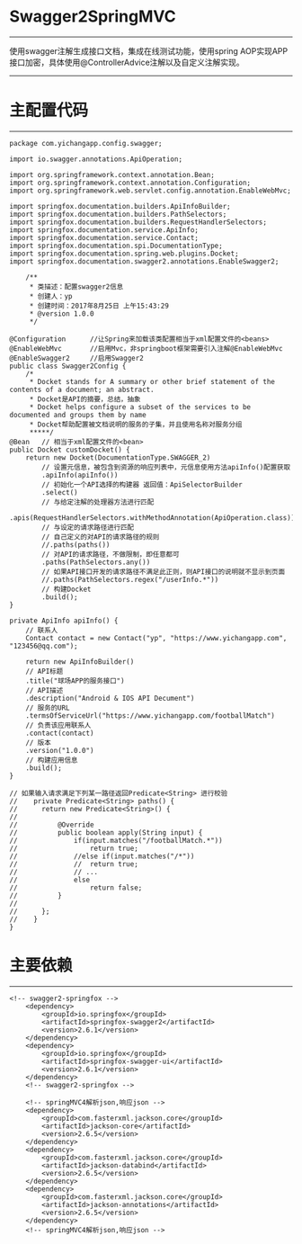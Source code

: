 # Swagger2SpringMVC

---------
使用swagger注解生成接口文档，集成在线测试功能，使用spring AOP实现APP接口加密，具体使用@ControllerAdvice注解以及自定义注解实现。

----------
# 主配置代码

----------

    package com.yichangapp.config.swagger;

	import io.swagger.annotations.ApiOperation;
	
	import org.springframework.context.annotation.Bean;
	import org.springframework.context.annotation.Configuration;
	import org.springframework.web.servlet.config.annotation.EnableWebMvc;
	
	import springfox.documentation.builders.ApiInfoBuilder;
	import springfox.documentation.builders.PathSelectors;
	import springfox.documentation.builders.RequestHandlerSelectors;
	import springfox.documentation.service.ApiInfo;
	import springfox.documentation.service.Contact;
	import springfox.documentation.spi.DocumentationType;
	import springfox.documentation.spring.web.plugins.Docket;
	import springfox.documentation.swagger2.annotations.EnableSwagger2;
	
		/**
		 * 类描述：配置swagger2信息 
		 * 创建人：yp
		 * 创建时间：2017年8月25日 上午15:43:29
		 * @version 1.0.0
		 */
		
	@Configuration      //让Spring来加载该类配置相当于xml配置文件的<beans>
	@EnableWebMvc       //启用Mvc，非springboot框架需要引入注解@EnableWebMvc
	@EnableSwagger2     //启用Swagger2
	public class Swagger2Config {
		/*	
		 * Docket stands for A summary or other brief statement of the contents of a document; an abstract.
		 * Docket是API的摘要，总结，抽象
		 * Docket helps configure a subset of the services to be documented and groups them by name
		 * Docket帮助配置被文档说明的服务的子集，并且使用名称对服务分组
		 *****/
    @Bean	// 相当于xml配置文件的<bean>
    public Docket customDocket() {
        return new Docket(DocumentationType.SWAGGER_2)
        	// 设置元信息，被包含到资源的响应列表中，元信息使用方法apiInfo()配置获取
        	.apiInfo(apiInfo())
        	// 初始化一个API选择的构建器 返回值：ApiSelectorBuilder
        	.select() 
        	// 与给定注解的处理器方法进行匹配
        	.apis(RequestHandlerSelectors.withMethodAnnotation(ApiOperation.class))
        	// 与设定的请求路径进行匹配
        	// 自己定义的对API的请求路径的规则
        	//.paths(paths())
        	// 对API的请求路径，不做限制，即任意都可
        	.paths(PathSelectors.any())
        	// 如果API接口开发的请求路径不满足此正则，则API接口的说明就不显示到页面
        	//.paths(PathSelectors.regex("/userInfo.*"))
        	// 构建Docket
        	.build();
    }

    private ApiInfo apiInfo() {
    	// 联系人
    	Contact contact = new Contact("yp", "https://www.yichangapp.com", "123456@qq.com");
    	
        return new ApiInfoBuilder()
        // API标题
        .title("球场APP的服务接口")
        // API描述
        .description("Android & IOS API Decument")
        // 服务的URL
        .termsOfServiceUrl("https://www.yichangapp.com/footballMatch")
        // 负责该应用联系人
        .contact(contact)
        // 版本
        .version("1.0.0")
        // 构建应用信息
        .build();
    }
    
    // 如果输入请求满足下列某一路径返回Predicate<String> 进行校验
	//    private Predicate<String> paths() {
	//    	return new Predicate<String>() {
	//
	//			@Override
	//			public boolean apply(String input) {
	//				if(input.matches("/footballMatch.*"))
	//					return true;
	//				//else if(input.matches("/*"))
	//				//	return true;
	//				// ...
	//				else
	//					return false;
	//			}
	//			
	//		};
	//    }
	}

# 主要依赖

----------
    <!-- swagger2-springfox -->
		<dependency>
			<groupId>io.springfox</groupId>
			<artifactId>springfox-swagger2</artifactId>
			<version>2.6.1</version>
		</dependency>
		<dependency>
			<groupId>io.springfox</groupId>
			<artifactId>springfox-swagger-ui</artifactId>
			<version>2.6.1</version>
		</dependency>
		<!-- swagger2-springfox -->

		<!-- springMVC4解析json,响应json -->
		<dependency>
			<groupId>com.fasterxml.jackson.core</groupId>
			<artifactId>jackson-core</artifactId>
			<version>2.6.5</version>
		</dependency>
		<dependency>
			<groupId>com.fasterxml.jackson.core</groupId>
			<artifactId>jackson-databind</artifactId>
			<version>2.6.5</version>
		</dependency>
		<dependency>
			<groupId>com.fasterxml.jackson.core</groupId>
			<artifactId>jackson-annotations</artifactId>
			<version>2.6.5</version>
		</dependency>
		<!-- springMVC4解析json,响应json -->